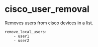 # cisco_user_removal

Removes users from cisco devices in a list.

```
remove_local_users:
    - user1
    - user2
```
